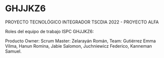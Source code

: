 # GHJJKZ6
PROYECTO TECNOLÓGICO INTEGRADOR TSCDIA 2022 - PROYECTO ALFA

Roles del equipo de trabajo ISPC GHJJKZ6:

Producto Owner: 
Scrum Master: Zelarayán Román, 
Team:
     Gutiérrez Emma Vilma,
     Hanun Romina,
     Jabie Salomon,
     Juchniewicz Federico,
     Kanneman Samuel.
